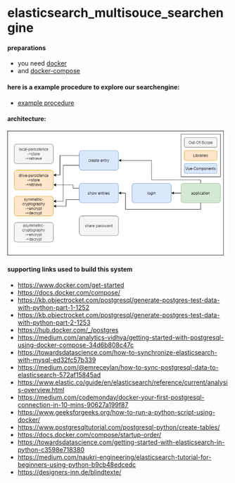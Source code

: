 # elasticsearch_multisouce_searchengine

#### preparations
- you need  [docker](https://www.docker.com/get-started)
- and  [docker-compose](https://docs.docker.com/compose/)

#### here is a example procedure to explore our searchengine:
- [example procedure](https://github.com/PanzerknackerR/elasticsearch_multisouce_searchengine/blob/main/doc/example_testing_procedure/example_procedure.md)

#### architecture:
![archtitecture](https://github.com/PanzerknackerR/DASHPasswordManager/blob/main/doc/pictures/prototyp_architecture.png)

#### supporting links used to build this system
- https://www.docker.com/get-started
- https://docs.docker.com/compose/
- https://kb.objectrocket.com/postgresql/generate-postgres-test-data-with-python-part-1-1252
- https://kb.objectrocket.com/postgresql/generate-postgres-test-data-with-python-part-2-1253
- https://hub.docker.com/_/postgres
- https://medium.com/analytics-vidhya/getting-started-with-postgresql-using-docker-compose-34d6b808c47c
- https://towardsdatascience.com/how-to-synchronize-elasticsearch-with-mysql-ed32fc57b339
- https://medium.com/@emreceylan/how-to-sync-postgresql-data-to-elasticsearch-572af15845ad
- https://www.elastic.co/guide/en/elasticsearch/reference/current/analysis-overview.html
- https://medium.com/codemonday/docker-your-first-postgresql-connection-in-10-mins-90627a199f87
- https://www.geeksforgeeks.org/how-to-run-a-python-script-using-docker/
- https://www.postgresqltutorial.com/postgresql-python/create-tables/
- https://docs.docker.com/compose/startup-order/
- https://towardsdatascience.com/getting-started-with-elasticsearch-in-python-c3598e718380
- https://medium.com/naukri-engineering/elasticsearch-tutorial-for-beginners-using-python-b9cb48edcedc
- https://designers-inn.de/blindtexte/
